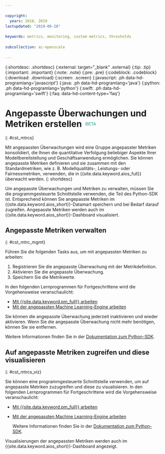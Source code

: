 ```yaml
---

copyright:
  years: 2018, 2019
lastupdated: "2019-06-28"

keywords: metrics, monitoring, custom metrics, thresholds

subcollection: ai-openscale

---
```


{:shortdesc: .shortdesc}
{:external: target="_blank" .external}
{:tip: .tip}
{:important: .important}
{:note: .note}
{:pre: .pre}
{:codeblock: .codeblock}
{:download: .download}
{:screen: .screen}
{:javascript: .ph data-hd-programlang='javascript'}
{:java: .ph data-hd-programlang='java'}
{:python: .ph data-hd-programlang='python'}
{:swift: .ph data-hd-programlang='swift'}
{:faq: data-hd-content-type='faq'}

# Angepasste Überwachungen und Metriken erstellen ![Beta-Tag](images/beta.png)
{: #cst_mtrcs}

Mit angepassten Überwachungen wird eine Gruppe angepasster Metriken konsolidiert, die Ihnen die quantitative Verfolgung beliebiger Aspekte Ihrer Modellbereitstellung und Geschäftsanwendung ermöglichen. Sie können angepasste Metriken definieren und sie zusammen mit den Standardmetriken, wie z. B. Modellqualitäts-, Leistungs- oder Fairnessmetriken, verwenden, die in {{site.data.keyword.aios_full}}überwacht werden.
{: shortdesc}

Um angepasste Überwachungen und Metriken zu verwalten, müssen Sie die programmgesteuerte Schnittstelle verwenden, die Teil des Python-SDK ist. Entsprechend können Sie angepasste Metriken im {{site.data.keyword.aios_short}}-Datamart speichern und bei Bedarf darauf zugreifen. Angepasste Metriken werden auch im {{site.data.keyword.aios_short}}-Dashboard visualisiert.

## Angepasste Metriken verwalten
{: #cst_mtrc_mgmt}

Führen Sie die folgenden Tasks aus, um mit angepassten Metriken zu arbeiten:

1. Registrieren Sie die angepasste Überwachung mit der Metrikdefinition.
2. Aktivieren Sie die angepasste Überwachung.
3. Speichern Sie die Metrikwerte.

In den folgenden Lernprogrammen für Fortgeschrittene wird die Vorgehensweise veranschaulicht:

- [Mit {{site.data.keyword.pm_full}} arbeiten](https://github.com/pmservice/ai-openscale-tutorials/blob/master/notebooks/Watson%20OpenScale%20and%20Watson%20ML%20Engine.ipynb)
- [Mit der angepassten Machine Learning-Engine arbeiten](https://github.com/pmservice/ai-openscale-tutorials/blob/master/notebooks/AI%20OpenScale%20and%20Custom%20ML%20Engine.ipynb)

Sie können die angepasste Überwachung jederzeit inaktivieren und wieder aktivieren. Wenn Sie die angepasste Überwachung nicht mehr benötigen, können Sie sie entfernen.

Weitere Informationen finden Sie in der [Dokumentation zum Python-SDK](http://ai-openscale-python-client.mybluemix.net/).

## Auf angepasste Metriken zugreifen und diese visualisieren
{: #cst_mtrcs_viz}

Sie können eine programmgesteuerte Schnittstelle verwenden, um auf angepasste Metriken zuzugreifen und diese zu visualisieren. In den folgenden Lernprogrammen für Fortgeschrittene wird die Vorgehensweise veranschaulicht:

- [Mit {{site.data.keyword.pm_full}} arbeiten](https://github.com/pmservice/ai-openscale-tutorials/blob/master/notebooks/Watson%20OpenScale%20and%20Watson%20ML%20Engine.ipynb)
- [Mit der angepassten Machine Learning-Engine arbeiten](https://github.com/pmservice/ai-openscale-tutorials/blob/master/notebooks/AI%20OpenScale%20and%20Custom%20ML%20Engine.ipynb)

   Weitere Informationen finden Sie in der [Dokumentation zum Python-SDK](http://ai-openscale-python-client.mybluemix.net/).

Visualisierungen der angepassten Metriken werden auch im {{site.data.keyword.aios_short}}-Dashboard angezeigt.

<!---
![screen shot with metrics from Advanced Tutorial](images/adv_tutorial_metrics.png)
--->
